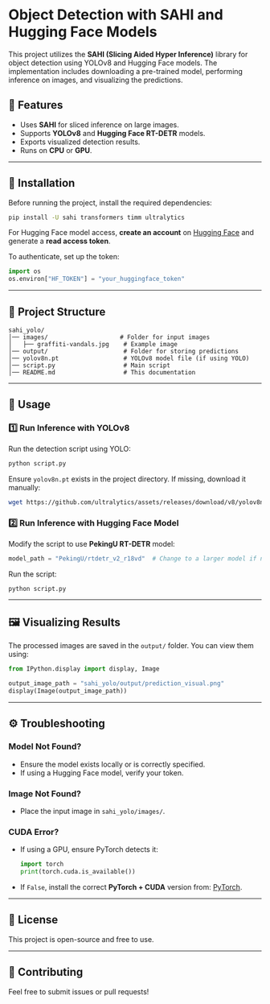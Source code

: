 # Object Detection with SAHI and Hugging Face Models

This project utilizes the **SAHI (Slicing Aided Hyper Inference)** library for object detection using YOLOv8 and Hugging Face models. The implementation includes downloading a pre-trained model, performing inference on images, and visualizing the predictions.

## 🚀 Features
- Uses **SAHI** for sliced inference on large images.
- Supports **YOLOv8** and **Hugging Face RT-DETR** models.
- Exports visualized detection results.
- Runs on **CPU** or **GPU**.

---

## 📌 Installation
Before running the project, install the required dependencies:

```bash
pip install -U sahi transformers timm ultralytics
```

For Hugging Face model access, **create an account** on [Hugging Face](https://huggingface.co/) and generate a **read access token**.

To authenticate, set up the token:
```python
import os
os.environ["HF_TOKEN"] = "your_huggingface_token"
```

---

## 📂 Project Structure
```
sahi_yolo/
│── images/                    # Folder for input images
│   ├── graffiti-vandals.jpg    # Example image
│── output/                     # Folder for storing predictions
│── yolov8n.pt                  # YOLOv8 model file (if using YOLO)
│── script.py                   # Main script
│── README.md                   # This documentation
```

---

## 🔧 Usage

### **1️⃣ Run Inference with YOLOv8**
Run the detection script using YOLO:
```bash
python script.py
```

Ensure `yolov8n.pt` exists in the project directory. If missing, download it manually:
```bash
wget https://github.com/ultralytics/assets/releases/download/v8/yolov8n.pt
```

### **2️⃣ Run Inference with Hugging Face Model**
Modify the script to use **PekingU RT-DETR** model:
```python
model_path = "PekingU/rtdetr_v2_r18vd"  # Change to a larger model if needed
```
Run the script:
```bash
python script.py
```

---

## 🖼️ Visualizing Results
The processed images are saved in the `output/` folder. You can view them using:
```python
from IPython.display import display, Image

output_image_path = "sahi_yolo/output/prediction_visual.png"
display(Image(output_image_path))
```

---

## ⚙️ Troubleshooting
### **Model Not Found?**
- Ensure the model exists locally or is correctly specified.
- If using a Hugging Face model, verify your token.

### **Image Not Found?**
- Place the input image in `sahi_yolo/images/`.

### **CUDA Error?**
- If using a GPU, ensure PyTorch detects it:
  ```python
  import torch
  print(torch.cuda.is_available())
  ```
- If `False`, install the correct **PyTorch + CUDA** version from: [PyTorch](https://pytorch.org/).

---

## 📜 License
This project is open-source and free to use.

---

## 🤝 Contributing
Feel free to submit issues or pull requests!

